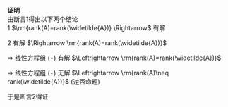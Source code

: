 **证明**  
由断言1得出以下两个结论  
1  $\rm{rank(A)=rank(\widetilde{A})}  
\Rightarrow$ 有解  
  
2 有解 $\Rightarrow  
\rm{rank(A)=rank(\widetilde{A})}$  
  
 $\Rightarrow$  线性方程组 $(\star)$ 有解 $\Leftrightarrow  
\rm{rank(A)=rank(\widetilde{A})}$  
  
 $\Rightarrow$  线性方程组 $(\star)$ 无解 $\Leftrightarrow  
\rm{rank(A)\neq rank(\widetilde{A})}$  (逆否命题)  
  
于是断言2得证  
